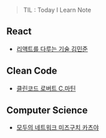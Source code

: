 > TIL : Today I Learn Note


## React
- [리액트를 다루는 기술 김민준](https://github.com/yunyoung1819/TIL/tree/master/Velopert_React)

## Clean Code
- [클린코드 로버트 C.마틴](https://github.com/yunyoung1819/TIL/tree/master/CleanCode)

## Computer Science

- [모두의 네트워크 미즈구치 카츠야](https://github.com/yunyoung1819/TIL/tree/master/NetworkForEveryone)

